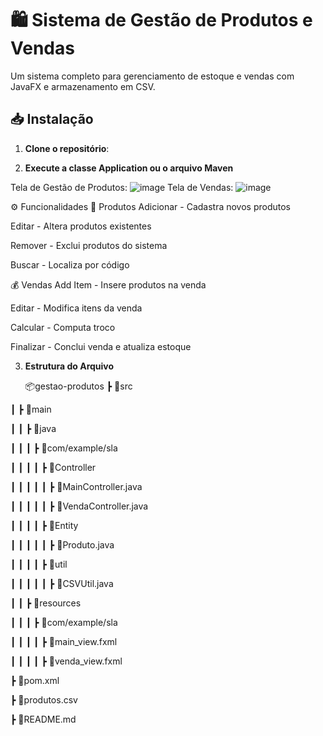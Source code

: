 # 🛍️ Sistema de Gestão de Produtos e Vendas

Um sistema completo para gerenciamento de estoque e vendas com JavaFX e armazenamento em CSV.

## 📥 Instalação

1. **Clone o repositório**:

2. **Execute a classe Application ou o arquivo Maven**

Tela de Gestão de Produtos: 
![image](https://github.com/user-attachments/assets/3a6f779a-cbc0-46d0-af63-bb01da0051aa)
Tela de Vendas:
![image](https://github.com/user-attachments/assets/3b092f78-4d75-438b-8d3b-11193db95d0b)

⚙️ Funcionalidades
🔧 Produtos
Adicionar - Cadastra novos produtos

Editar - Altera produtos existentes

Remover - Exclui produtos do sistema

Buscar - Localiza por código

💰 Vendas
Add Item - Insere produtos na venda

Editar - Modifica itens da venda

Calcular - Computa troco

Finalizar - Conclui venda e atualiza estoque

3. **Estrutura do Arquivo**

   📦gestao-produtos
┣ 📂src

┃ ┣ 📂main

┃ ┃ ┣ 📂java

┃ ┃ ┃ ┣ 📂com/example/sla

┃ ┃ ┃ ┃ ┣ 📂Controller

┃ ┃ ┃ ┃ ┃ ┣ 📜MainController.java

┃ ┃ ┃ ┃ ┃ ┣ 📜VendaController.java

┃ ┃ ┃ ┃ ┣ 📂Entity

┃ ┃ ┃ ┃ ┃ ┣ 📜Produto.java

┃ ┃ ┃ ┃ ┣ 📂util

┃ ┃ ┃ ┃ ┃ ┣ 📜CSVUtil.java

┃ ┃ ┣ 📂resources

┃ ┃ ┃ ┣ 📂com/example/sla

┃ ┃ ┃ ┃ ┣ 📜main_view.fxml

┃ ┃ ┃ ┃ ┣ 📜venda_view.fxml

┣ 📜pom.xml

┣ 📜produtos.csv

┣ 📜README.md


